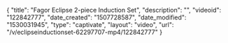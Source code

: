 {
    "title": "Fagor Eclipse 2-piece Induction Set",
    "description": "",
    "videoid": "122842777",
    "date_created": "1507728587",
    "date_modified": "1530031945",
    "type": "captivate",
    "layout": "video",
    "url": "\/v\/eclipseinductionset-62297707-mp4\/122842777"
}